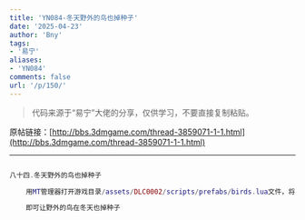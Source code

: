 ```yaml
---
title: 'YN084-冬天野外的鸟也掉种子'
date: '2025-04-23'
author: 'Bny'
tags:
- '易宁'
aliases:
- 'YN084'
comments: false
url: '/p/150/'
---
```


> 代码来源于“易宁”大佬的分享，仅供学习，不要直接复制粘贴。

原帖链接：[http://bbs.3dmgame.com/thread-3859071-1-1.html](http://bbs.3dmgame.com/thread-3859071-1-1.html)

---

```lua  

八十四.冬天野外的鸟也掉种子

	用MT管理器打开游戏目录/assets/DLC0002/scripts/prefabs/birds.lua文件，将return not GetWorld().components.seasonmanager:IsWinter()替换为return true

	即可让野外的鸟在冬天也掉种子

```  

